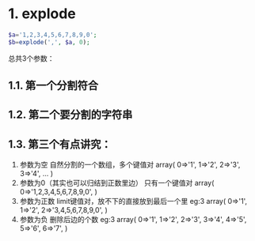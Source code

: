 # 1. explode
```php
$a='1,2,3,4,5,6,7,8,9,0';
$b=explode(',', $a, 0);
```

总共3个参数：
## 1.1. 第一个分割符合
## 1.2. 第二个要分割的字符串
## 1.3. 第三个有点讲究：
1. 参数为空
	自然分割的一个数组，多个键值对
	array(
		0=>'1',
		1=>'2',
		2=>'3',
		3=>'4',
		...
	)
2. 参数为0（其实也可以归结到正数里边）
	只有一个键值对
	array(
		0=>'1,2,3,4,5,6,7,8,9,0',
	)
3. 参数为正数
	limit键值对，放不下的直接放到最后一个里
	eg:3
	array(
		0=>'1',
		1=>'2',
		2=>'3,4,5,6,7,8,9,0',
	)
4. 参数为负
	删除后边的个数
	eg:3
	array(
		0=>'1',
		1=>'2',
		2=>'3',
		3=>'4',
		4=>'5',
		5=>'6',
		6=>'7',
	)